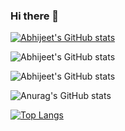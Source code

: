 ### Hi there 👋

[![Abhijeet's GitHub stats](https://github-readme-stats.vercel.app/api?username=abhijeet002)](https://github.com/abhijeet002/github-readme-stats)

![Abhijeet's GitHub stats](https://github-readme-stats.vercel.app/api?username=abhijeet002&show=reviews,discussions_started,discussions_answered,prs_merged,prs_merged_percentage)

![Abhijeet's GitHub stats](https://github-readme-stats.vercel.app/api?username=abhijeet002&show_icons=true)

![Anurag's GitHub stats](https://github-readme-stats.vercel.app/api?username=abhijeet002&show_icons=true&theme=vision-friendly-dark)

[![Top Langs](https://github-readme-stats.vercel.app/api/top-langs/?username=abhijeet002)](https://github.com/anuraghazra/github-readme-stats)


<!--
**Abhijeet002/Abhijeet002** is a ✨ _special_ ✨ repository because its `README.md` (this file) appears on your GitHub profile.

Here are some ideas to get you started:

- 🔭 I’m currently working on ...
- 🌱 I’m currently learning ...
- 👯 I’m looking to collaborate on ...
- 🤔 I’m looking for help with ...
- 💬 Ask me about ...
- 📫 How to reach me: ...
- 😄 Pronouns: ...
- ⚡ Fun fact: ...
-->
